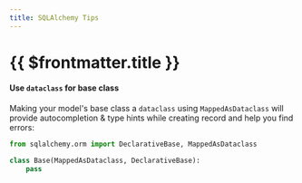 ```yaml
---
title: SQLAlchemy Tips
---
```


# {{ $frontmatter.title }}

#### Use `dataclass` for base class

Making your model's base class a `dataclass` using `MappedAsDataclass` will provide autocompletion & type hints while creating record and help you find errors:

```py
from sqlalchemy.orm import DeclarativeBase, MappedAsDataclass

class Base(MappedAsDataclass, DeclarativeBase):
    pass
```
